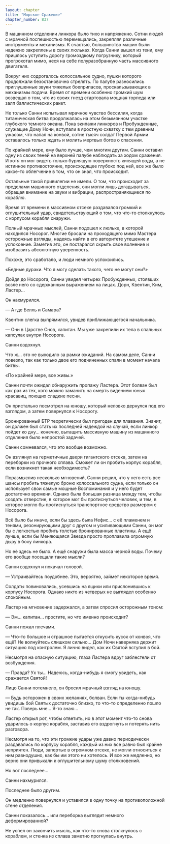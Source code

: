 ```yaml
---
layout: chapter
title: "Морское Сражение"
chapter_number: 837
---
```


В машинном отделении линкора было тихо и напряженно. Сотни людей с мрачной поспешностью перемещались, закрепляя различные инструменты и механизмы. К счастью, большинство машин были надежно закреплены в своих люльках. Когда Санни вышел из тени, ему пришлось уступить дорогу громоздкому погрузчику, который прогрохотал мимо, неся на себе полуразобранную часть массивного двигателя.

Вокруг них содрогалось колоссальное судно, пушки которого продолжали безостановочно стрелять. По палубе разносились приглушенные звуки тяжелых боеприпасов, проскальзывающих в механизмы подачи. Время от времени особенно громкий шум возвещал о том, что из своих гнезд стартовала мощная торпеда или залп баллистических ракет.

Не только Санни испытывал мрачное чувство бессилия, когда титаническая битва продолжалась на этом безымянном участке глубокого темного океана. Пока экипажи линкоров и Пробужденные, служащие Дому Ночи, вступали в яростную схватку с тем древним ужасом, что напал на конвой, сотне тысяч солдат Первой Армии оставалось только ждать и молить мертвых богов о спасении.

По крайней мере, ему было лучше, чем многим другим. Санни оставил одну из своих теней на верхней палубе наблюдать за ходом сражения. И хотя он мог видеть только бурлящую поверхность кипящей воды, а не истинное противостояние, происходящее глубоко под ней, все же было какое-то облегчение в том, что он знал, что происходит.

Остальные такой привилегии не имели. О том, что происходит за пределами машинного отделения, они могли лишь догадываться, обращая внимание на звуки и вибрации, распространяющиеся по кораблю.

Время от времени в массивном отсеке раздавался громкий и оглушительный удар, свидетельствующий о том, что что-то столкнулось с корпусом корабля снаружи.

Полный мрачных мыслей, Санни подошел к люльке, в которой находился Носорог. Многие бросали на проходящего мимо Мастера осторожные взгляды, надеясь найти в его авторитете утешение и успокоение. Заметив это, он постарался скрыть свое волнение и изобразить абсолютную уверенность.

Похоже, это сработало, и люди немного успокоились.

«Бедные дураки. Что я могу сделать такого, чего не могут они?»

Дойдя до Носорога, Санни увидел четырех Пробужденных, стоявших возле него со сдержанным выражением на лицах. Дорн, Квентин, Ким, Ластер...

Он нахмурился.

— А где Белль и Самара?

Квентин слегка выпрямился, увидев приближающегося начальника.

— Они в Царстве Снов, капитан. Мы уже закрепили их тела в спальных капсулах внутри Носорога.

Санни вздохнул.

Что ж... это не выходило за рамки ожиданий. На самом деле, Санни повезло, так как только двое его подчиненных спали в момент начала битвы.

«По крайней мере, все живы.»

Санни почти ожидал обнаружить пропажу Ластера. Этот болван был как раз из тех, кого можно заманить на смерть видением юных красавиц, поющих сладкие песни.

Он пристально посмотрел на юношу, который неловко дернулся под его взглядом, а затем повернулся к Носорогу.

Бронированный БТР теоретически был пригоден для плавания. Значит, он должен был стать их последней надеждой на случай, если линкор пойдет ко дну... конечно, вытащить массивную машину из машинного отделения было непростой задачей.

Санни сомневался, что это вообще возможно.

Он взглянул на герметичные двери гигантского отсека, затем на переборки из прочного сплава. Сможет ли он пробить корпус корабля, если возникнет такая необходимость?

Поразмыслив несколько мгновений, Санни решил, что у него есть все шансы пробить тяжелую броню колоссального судна, если только он использует свои самые мощные Воспоминания и у него будет достаточно времени. Однако была большая разница между тем, чтобы создать отверстие, в которое мог бы протиснуться человек, и тем, в которое могло бы протиснуться транспортное средство размером с Носорога.

Всё было бы иначе, если бы здесь была Нефис... с её пламенем и тенями, резонирующими друг с другом и усиливающими Санни, он мог бы с легкостью пробить толстые бронированные пластины. А ещё лучше, если бы Меняющаяся Звезда просто проплавила огромную дыру в боку линкора.

Но её здесь не было. А ещё снаружи была масса черной воды. Почему его вообще посещали такие мысли?

Санни вздохнул и покачал головой.

— Устраивайтесь поудобнее. Это, вероятно, займет некоторое время.

Солдаты повиновались, усевшись на ящики или прислонившись к корпусу Носорога. Однако никто из четверых не выглядел особенно спокойным.

Ластер на мгновение задержался, а затем спросил осторожным тоном:

— Эм... капитан... простите, но что именно происходит?

Санни пожал плечами.

— Что-то большое и страшное пытается откусить кусок от конвоя, что ещё? Не волнуйтесь слишком сильно... Дом Ночи наверняка держит ситуацию под контролем. Я лично видел, как их Святой вступил в бой.

Несмотря на опасную ситуацию, глаза Ластера вдруг заблестели от возбуждения.

— Правда? Ух ты... Надеюсь, когда-нибудь я смогу увидеть, как сражается Святой!

Лицо Санни потемнело, он бросил мрачный взгляд на юношу.

— Будь осторожен в своих желаниях, болван. Если ты когда-нибудь увидишь бой Святых достаточно близко, то что-то определенно пошло не так. Поверь мне... Я-то знаю...

Ластер открыл рот, чтобы ответить, но в этот момент что-то снова ударилось о корпус корабля, заставив его вздрогнуть и потерять нить разговора.

Несмотря на то, что эти громкие удары уже давно периодически раздавались по корпусу корабля, каждый из них все равно был крайне неприятен. Люди, запертые в огромном отсеке, не могли относиться к ним равнодушно, как бы им этого ни хотелось. И все же медленно, но верно они привыкали к оглушительному шуму столкновений.

Но вот последнее...

Санни нахмурился.

Последнее было другим.

Он медленно повернулся и уставился в одну точку на противоположной стене отделения.

Санни показалось... или переборка выглядит немного деформированной?

Не успел он закончить мысль, как что-то снова столкнулось с кораблем, и стенка из сплава заметно прогнулась внутрь.